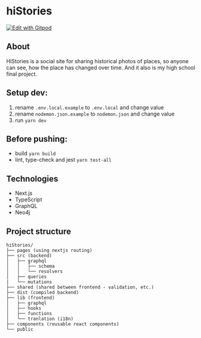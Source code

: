 # hiStories

[![Edit with Gitpod](https://gitpod.io/button/open-in-gitpod.svg)](https://gitpod.io/#https://github.com/hiStories-cc/hiStories)

## About

HiStories is a social site for sharing historical photos of places, so anyone can see, how the place has changed over time.
And it also is my high school final project.

## Setup dev:

1. rename `.env.local.example` to `.env.local` and change value
2. rename `nodemon.json.example` to `nodemon.json` and change value
3. run `yarn dev`

## Before pushing:

- build `yarn build`
- lint, type-check and jest `yarn test-all`

## Technologies

- Next.js
- TypeScript
- GraphQL
- Neo4j

## Project structure

```
hiStories/
├── pages (using nextjs routing)
├── src (backend)
│   ├── graphql
│   │   ├── schema
│   │   └── resolvers
│   ├── queries
|   └── mutations
├── shared (shared between frontend - validation, etc.)
├── dist (compiled backend)
├── lib (frontend)
│   ├── graphql
│   ├── hooks
│   ├── functions
│   └── tranlation (i18n)
├── components (reusable react components)
└── public
```
